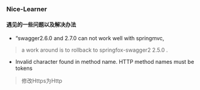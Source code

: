 ### Nice-Learner

#### 遇见的一些问题以及解决办法
* “swagger2.6.0 and 2.7.0 can not work well with springmvc,
> a work around is to rollback to springfox-swagger2 2.5.0 .
* Invalid character found in method name. HTTP method names must be tokens
> 修改Https为Http
